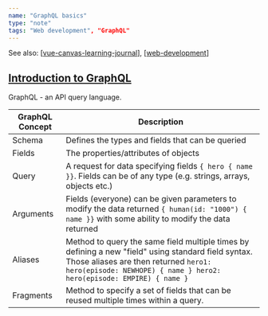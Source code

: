 ```yaml
---
name: "GraphQL basics"
type: "note"
tags: "Web development", "GraphQL"
---
```


See also: [[vue-canvas-learning-journal]], [[web-development]]

## [Introduction to GraphQL](https://graphql.org/learn/)

GraphQL - an API query language.

| GraphQL Concept | Description |
| --- | --- |
| Schema | Defines the types and fields that can be queried |
| Fields | The properties/attributes of objects |
| Query | A request for data specifying fields `{ hero { name }}`. Fields can be of any type (e.g. strings, arrays, objects etc.) |
| Arguments | Fields (everyone) can be given parameters to modify the data returned `{ human(id: "1000") { name }}` with some ability to modify the data returned  |
| Aliases | Method to query the same field multiple times by defining a new "field" using standard field syntax.  Those aliases are then returned `hero1: hero(episode: NEWHOPE) { name } hero2: hero(episode: EMPIRE) { name }` |
| Fragments | Method to specify a set of fields that can be reused multiple times within a query.  |


[//begin]: # "Autogenerated link references for markdown compatibility"
[vue-canvas-learning-journal]: ../CASA/vue-canvas-learning-journal "vue-canvas-learning-journal"
[web-development]: web-development "Web development"
[//end]: # "Autogenerated link references"